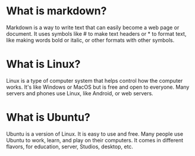 # What is markdown?

Markdown is a way to write text that can easily become a web page or document. It uses symbols like # to make text headers or * to format text, like making words bold or italic, or other formats with other symbols.

# What is Linux?

Linux is a type of computer system that helps control how the computer works. It's like Windows or MacOS but is free and open to everyone. Many servers and phones use Linux, like Android, or web servers.

# What is Ubuntu?

Ubuntu is a version of Linux. It is easy to use and free. Many people use Ubuntu to work, learn, and play on their computers. It comes in different flavors, for education, server, Studios, desktop, etc.